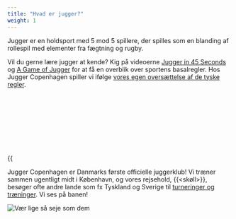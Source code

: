 ```yaml
---
title: "Hvad er jugger?"
weight: 1
---
```


Jugger er en holdsport med 5 mod 5 spillere, der spilles som en blanding af rollespil med elementer fra fægtning og rugby.

Vil du gerne lære jugger at kende? Kig på videoerne [Jugger in 45 Seconds](https://www.youtube.com/watch?v=H5KGov_Sajs) og [A Game of Jugger](https://vimeo.com/77880281) for at få en overblik over sportens basalregler.  Hos Jugger Copenhagen spiller vi ifølge [vores egen oversættelse af de tyske regler](https://docs.google.com/document/d/1B77ufGU5-koR5nv8_aQ7Ts92PIj90dc8tjCpHA62xm8).

{{<svg chain>}}

Jugger Copenhagen er Danmarks første officielle juggerklub! Vi træner sammen ugentligt midt i København, og vores rejsehold, {{<skøll>}}, besøger ofte andre lande som fx Tyskland og Sverige til [turneringer og træninger](tournaments/). Vi ses på banen!

![Vær lige så seje som dem](/images/stylish2.webp)